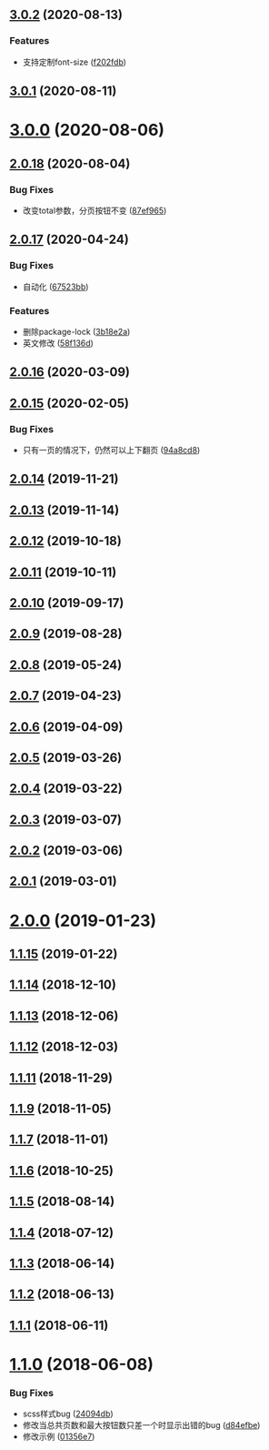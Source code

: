 ## [3.0.2](https://github.com/tinper-bee/bee-pagination/compare/v3.0.1...v3.0.2) (2020-08-13)


### Features

* 支持定制font-size ([f202fdb](https://github.com/tinper-bee/bee-pagination/commit/f202fdb7cb271fc18129a087bf24bb4ae4187676))



## [3.0.1](https://github.com/tinper-bee/bee-pagination/compare/v3.0.0...v3.0.1) (2020-08-11)



# [3.0.0](https://github.com/tinper-bee/bee-pagination/compare/v2.0.18...v3.0.0) (2020-08-06)



## [2.0.18](https://github.com/tinper-bee/bee-pagination/compare/v2.0.17...v2.0.18) (2020-08-04)


### Bug Fixes

* 改变total参数，分页按钮不变 ([87ef965](https://github.com/tinper-bee/bee-pagination/commit/87ef9659314abdbcd24df900966be2444e239222))



## [2.0.17](https://github.com/tinper-bee/bee-pagination/compare/v2.0.16...v2.0.17) (2020-04-24)


### Bug Fixes

* 自动化 ([67523bb](https://github.com/tinper-bee/bee-pagination/commit/67523bb1f7db4ac1d1347ee733c5914246bfbab8))


### Features

* 删除package-lock ([3b18e2a](https://github.com/tinper-bee/bee-pagination/commit/3b18e2ada93713a94e3abd8a08aef65dd7465dd9))
* 英文修改 ([58f136d](https://github.com/tinper-bee/bee-pagination/commit/58f136df593de638d95fb81e617d6ac9679838a8))



<a name="2.0.16"></a>
## [2.0.16](https://github.com/tinper-bee/bee-pagination/compare/v2.0.15...v2.0.16) (2020-03-09)



<a name="2.0.15"></a>
## [2.0.15](https://github.com/tinper-bee/bee-pagination/compare/v2.0.14...v2.0.15) (2020-02-05)


### Bug Fixes

* 只有一页的情况下，仍然可以上下翻页 ([94a8cd8](https://github.com/tinper-bee/bee-pagination/commit/94a8cd8))



<a name="2.0.14"></a>
## [2.0.14](https://github.com/tinper-bee/bee-pagination/compare/v2.0.13...v2.0.14) (2019-11-21)



<a name="2.0.13"></a>
## [2.0.13](https://github.com/tinper-bee/bee-pagination/compare/v2.0.12...v2.0.13) (2019-11-14)



<a name="2.0.12"></a>
## [2.0.12](https://github.com/tinper-bee/bee-pagination/compare/v2.0.11...v2.0.12) (2019-10-18)



<a name="2.0.11"></a>
## [2.0.11](https://github.com/tinper-bee/bee-pagination/compare/v2.0.10...v2.0.11) (2019-10-11)



<a name="2.0.10"></a>
## [2.0.10](https://github.com/tinper-bee/bee-pagination/compare/v2.0.9...v2.0.10) (2019-09-17)



<a name="2.0.9"></a>
## [2.0.9](https://github.com/tinper-bee/bee-pagination/compare/v2.0.8...v2.0.9) (2019-08-28)



<a name="2.0.8"></a>
## [2.0.8](https://github.com/tinper-bee/bee-pagination/compare/v2.0.7...v2.0.8) (2019-05-24)



<a name="2.0.7"></a>
## [2.0.7](https://github.com/tinper-bee/bee-pagination/compare/v2.0.6...v2.0.7) (2019-04-23)



<a name="2.0.6"></a>
## [2.0.6](https://github.com/tinper-bee/bee-pagination/compare/v2.0.5...v2.0.6) (2019-04-09)



<a name="2.0.5"></a>
## [2.0.5](https://github.com/tinper-bee/bee-pagination/compare/v2.0.4...v2.0.5) (2019-03-26)



<a name="2.0.4"></a>
## [2.0.4](https://github.com/tinper-bee/bee-pagination/compare/v2.0.3...v2.0.4) (2019-03-22)



<a name="2.0.3"></a>
## [2.0.3](https://github.com/tinper-bee/bee-pagination/compare/v2.0.2...v2.0.3) (2019-03-07)



<a name="2.0.2"></a>
## [2.0.2](https://github.com/tinper-bee/bee-pagination/compare/v2.0.1...v2.0.2) (2019-03-06)



<a name="2.0.1"></a>
## [2.0.1](https://github.com/tinper-bee/bee-pagination/compare/v2.0.0...v2.0.1) (2019-03-01)



<a name="2.0.0"></a>
# [2.0.0](https://github.com/tinper-bee/bee-pagination/compare/v1.1.15...v2.0.0) (2019-01-23)



<a name="1.1.15"></a>
## [1.1.15](https://github.com/tinper-bee/bee-pagination/compare/v1.1.14...v1.1.15) (2019-01-22)



<a name="1.1.14"></a>
## [1.1.14](https://github.com/tinper-bee/bee-pagination/compare/v1.1.13...v1.1.14) (2018-12-10)



<a name="1.1.13"></a>
## [1.1.13](https://github.com/tinper-bee/bee-pagination/compare/v1.1.12...v1.1.13) (2018-12-06)



<a name="1.1.12"></a>
## [1.1.12](https://github.com/tinper-bee/bee-pagination/compare/v1.1.11...v1.1.12) (2018-12-03)



<a name="1.1.11"></a>
## [1.1.11](https://github.com/tinper-bee/bee-pagination/compare/v1.1.9...v1.1.11) (2018-11-29)



<a name="1.1.9"></a>
## [1.1.9](https://github.com/tinper-bee/bee-pagination/compare/v1.1.7...v1.1.9) (2018-11-05)



<a name="1.1.7"></a>
## [1.1.7](https://github.com/tinper-bee/bee-pagination/compare/v1.1.6...v1.1.7) (2018-11-01)



<a name="1.1.6"></a>
## [1.1.6](https://github.com/tinper-bee/bee-pagination/compare/v1.1.5...v1.1.6) (2018-10-25)



<a name="1.1.5"></a>
## [1.1.5](https://github.com/tinper-bee/bee-pagination/compare/v1.1.4...v1.1.5) (2018-08-14)



<a name="1.1.4"></a>
## [1.1.4](https://github.com/tinper-bee/bee-pagination/compare/v1.1.3...v1.1.4) (2018-07-12)



<a name="1.1.3"></a>
## [1.1.3](https://github.com/tinper-bee/bee-pagination/compare/v1.1.2...v1.1.3) (2018-06-14)



<a name="1.1.2"></a>
## [1.1.2](https://github.com/tinper-bee/bee-pagination/compare/v1.1.1...v1.1.2) (2018-06-13)



<a name="1.1.1"></a>
## [1.1.1](https://github.com/tinper-bee/bee-pagination/compare/v1.1.0...v1.1.1) (2018-06-11)



<a name="1.1.0"></a>
# [1.1.0](https://github.com/tinper-bee/bee-pagination/compare/24094db...v1.1.0) (2018-06-08)


### Bug Fixes

* scss样式bug ([24094db](https://github.com/tinper-bee/bee-pagination/commit/24094db))
* 修改当总共页数和最大按钮数只差一个时显示出错的bug ([d84efbe](https://github.com/tinper-bee/bee-pagination/commit/d84efbe))
* 修改示例 ([01356e7](https://github.com/tinper-bee/bee-pagination/commit/01356e7))



